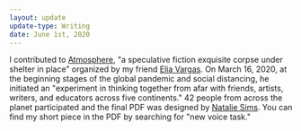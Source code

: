 ```yaml
---
layout: update
update-type: Writing
date: June 1st, 2020
---
```


I contributed to <a href="https://drive.google.com/file/d/1t1ShbmPK6W3cdEQv6jYK2JHF3KCY8ywH/view?usp=sharing" title="Atmosphere PDF link">Atmosphere</a>, "a speculative fiction exquisite corpse under shelter in place" organized by my friend <a href="http://www.eliavargas.com/writing" title="Elia Vargas' personal site">Elia Vargas</a>. On March 16, 2020, at the beginning stages of the global pandemic and social distancing, he initiated an "experiment in thinking together from afar with friends, artists, writers, and educators across five continents." 42 people from across the planet participated and the final PDF was designed by <a href="http://www.nataliesims.com/" title="Natalie Sims personal site">Natalie Sims</a>. You can find my short piece in the PDF by searching for "new voice task."
